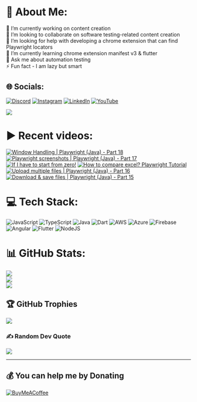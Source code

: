 # 💫 About Me:
🔭 I’m currently working on content creation<br>👯 I’m looking to collaborate on software testing-related content creation<br>🤝 I’m looking for help with developing a chrome extension that can find Playwright locators<br>🌱 I’m currently learning chrome extension manifest v3 & flutter<br>💬 Ask me about automation testing<br>⚡ Fun fact - I am lazy but smart


## 🌐 Socials:
[![Discord](https://img.shields.io/badge/Discord-%237289DA.svg?logo=discord&logoColor=white)](htttps://discord.gg/https://discord.gg/UunqzYFHPX) [![Instagram](https://img.shields.io/badge/Instagram-%23E4405F.svg?logo=Instagram&logoColor=white)](https://instagram.com/ortoknikc) [![LinkedIn](https://img.shields.io/badge/LinkedIn-%230077B5.svg?logo=linkedin&logoColor=white)](https://linkedin.com/in/ortoni) [![YouTube](https://img.shields.io/badge/YouTube-%23FF0000.svg?logo=YouTube&logoColor=white)](https://youtube.com/c/UCNcnqL0P17hISKlOxTjkJ0g) 

[![](https://visitcount.itsvg.in/api?id=ortonikc&icon=6&color=0)](https://visitcount.itsvg.in)
# ▶️ Recent videos:
<!-- BEGIN YOUTUBE-CARDS -->
[![Window Handling | Playwright (Java) - Part 18](https://ytcards.demolab.com/?id=93E-YBFJBdQ&title=Window+Handling+%7C+Playwright+%28Java%29+-+Part+18&lang=en&timestamp=1674152906&background_color=%230d1117&title_color=%23ffffff&stats_color=%23dedede&width=250 "Window Handling | Playwright (Java) - Part 18")](https://www.youtube.com/watch?v=93E-YBFJBdQ)
[![Playwright screenshots | Playwright (Java) - Part 17](https://ytcards.demolab.com/?id=e2xdGuD1LPc&title=Playwright+screenshots+%7C+Playwright+%28Java%29+-+Part+17&lang=en&timestamp=1674028900&background_color=%230d1117&title_color=%23ffffff&stats_color=%23dedede&width=250 "Playwright screenshots | Playwright (Java) - Part 17")](https://www.youtube.com/watch?v=e2xdGuD1LPc)
[![If I have to start from zero!](https://ytcards.demolab.com/?id=cAt6c10nH-M&title=If+I+have+to+start+from+zero%21&lang=en&timestamp=1673856074&background_color=%230d1117&title_color=%23ffffff&stats_color=%23dedede&width=250 "If I have to start from zero!")](https://www.youtube.com/watch?v=cAt6c10nH-M)
[![How to compare excel? Playwright Tutorial](https://ytcards.demolab.com/?id=7TSo5JjAVNs&title=How+to+compare+excel%3F+Playwright+Tutorial&lang=en&timestamp=1673630079&background_color=%230d1117&title_color=%23ffffff&stats_color=%23dedede&width=250 "How to compare excel? Playwright Tutorial")](https://www.youtube.com/watch?v=7TSo5JjAVNs)
[![Upload multiple files | Playwright (Java) - Part 16](https://ytcards.demolab.com/?id=ja3PcZkd5oo&title=Upload+multiple+files+%7C+Playwright+%28Java%29+-+Part+16&lang=en&timestamp=1673546562&background_color=%230d1117&title_color=%23ffffff&stats_color=%23dedede&width=250 "Upload multiple files | Playwright (Java) - Part 16")](https://www.youtube.com/watch?v=ja3PcZkd5oo)
[![Download & save files | Playwright (Java) - Part 15](https://ytcards.demolab.com/?id=DCgUN5VKx5s&title=Download+%26+save+files+%7C+Playwright+%28Java%29+-+Part+15&lang=en&timestamp=1673460623&background_color=%230d1117&title_color=%23ffffff&stats_color=%23dedede&width=250 "Download & save files | Playwright (Java) - Part 15")](https://www.youtube.com/watch?v=DCgUN5VKx5s)
<!-- END YOUTUBE-CARDS -->
# 💻 Tech Stack:
![JavaScript](https://img.shields.io/badge/javascript-%23323330.svg?style=for-the-badge&logo=javascript&logoColor=%23F7DF1E) ![TypeScript](https://img.shields.io/badge/typescript-%23007ACC.svg?style=for-the-badge&logo=typescript&logoColor=white) ![Java](https://img.shields.io/badge/java-%23ED8B00.svg?style=for-the-badge&logo=java&logoColor=white) ![Dart](https://img.shields.io/badge/dart-%230175C2.svg?style=for-the-badge&logo=dart&logoColor=white) ![AWS](https://img.shields.io/badge/AWS-%23FF9900.svg?style=for-the-badge&logo=amazon-aws&logoColor=white) ![Azure](https://img.shields.io/badge/azure-%230072C6.svg?style=for-the-badge&logo=azure-devops&logoColor=white) ![Firebase](https://img.shields.io/badge/firebase-%23039BE5.svg?style=for-the-badge&logo=firebase) ![Angular](https://img.shields.io/badge/angular-%23DD0031.svg?style=for-the-badge&logo=angular&logoColor=white) ![Flutter](https://img.shields.io/badge/Flutter-%2302569B.svg?style=for-the-badge&logo=Flutter&logoColor=white) ![NodeJS](https://img.shields.io/badge/node.js-6DA55F?style=for-the-badge&logo=node.js&logoColor=white)
# 📊 GitHub Stats:
![](https://github-readme-stats.vercel.app/api?username=ortonikc&theme=radical&hide_border=true&include_all_commits=true&count_private=true)<br/>
![](https://github-readme-streak-stats.herokuapp.com/?user=ortonikc&theme=radical&hide_border=true)<br/>
![](https://github-readme-stats.vercel.app/api/top-langs/?username=ortonikc&theme=radical&hide_border=true&include_all_commits=true&count_private=true&layout=compact)

## 🏆 GitHub Trophies
![](https://github-profile-trophy.vercel.app/?username=ortonikc&theme=discord&no-frame=false&no-bg=true&margin-w=4)

### ✍️ Random Dev Quote
![](https://quotes-github-readme.vercel.app/api?type=horizontal&theme=radical)

---
  ## 💰 You can help me by Donating
  [![BuyMeACoffee](https://img.shields.io/badge/Buy%20Me%20a%20Coffee-ffdd00?style=for-the-badge&logo=buy-me-a-coffee&logoColor=black)](https://buymeacoffee.com/https://www.buymeacoffee.com/letcode) 

  
<!-- Proudly created with GPRM ( https://gprm.itsvg.in ) -->
